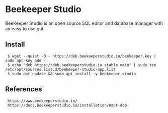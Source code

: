 Beekeeper Studio 
=====

BeeKeeper Studio is an open source SQL editor and database manager with an easy to use gui.     

Install
--------

     $ wget --quiet -O - https://deb.beekeeperstudio.io/beekeeper.key | sudo apt-key add - 
     $ echo "deb https://deb.beekeeperstudio.io stable main" | sudo tee /etc/apt/sources.list.d/beekeeper-studio-app.list 
     $ sudo apt update && sudo apt install -y beekeeper-studio


References
----------

     https://www.beekeeperstudio.io/
     https://docs.beekeeperstudio.io/installation/#apt-deb 